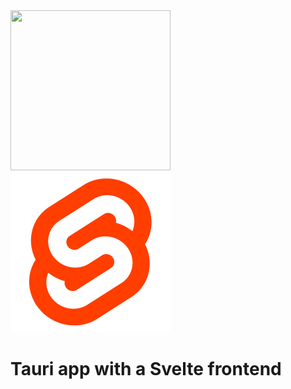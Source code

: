 <img src="src-tauri/icons/icon.ico" width=256 height=256>
<img src="src/assets/svelte.png" width=256 height=256>

# Tauri app with a Svelte frontend
